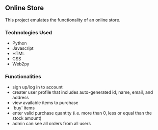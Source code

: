 ## Online Store
This project emulates the functionality of an online store.

### Technologies Used
* Python
* Javascript
* HTML
* CSS
* Web2py

### Functionalities
* sign up/log in to account 
* creater user profile that includes auto-generated id, name, email, and address
* view available items to purchase
* 'buy' items
* enter valid purchase quantity (i.e. more than 0, less or equal than the stock amount)
* admin can see all orders from all users
